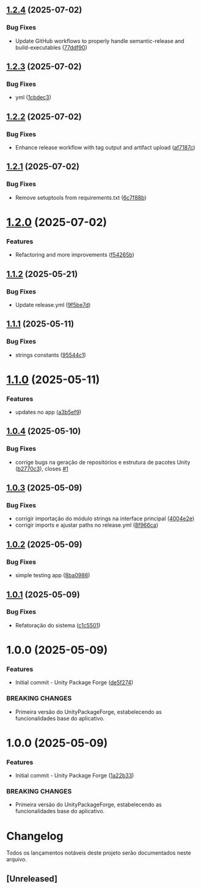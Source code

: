 ## [1.2.4](https://github.com/Natteens/UnityPackageForge/compare/v1.2.3...v1.2.4) (2025-07-02)


### Bug Fixes

* Update GitHub workflows to properly handle semantic-release and build-executables ([77ddf90](https://github.com/Natteens/UnityPackageForge/commit/77ddf90d657d12175a4a20f83fc398e0b7af839e))

## [1.2.3](https://github.com/Natteens/UnityPackageForge/compare/v1.2.2...v1.2.3) (2025-07-02)


### Bug Fixes

* yml ([1cbdec3](https://github.com/Natteens/UnityPackageForge/commit/1cbdec3d35ba6710df00db10381f4f43b0030555))

## [1.2.2](https://github.com/Natteens/UnityPackageForge/compare/v1.2.1...v1.2.2) (2025-07-02)


### Bug Fixes

* Enhance release workflow with tag output and artifact upload ([af7187c](https://github.com/Natteens/UnityPackageForge/commit/af7187cbd4ca4cbd98bd977276149afbfe3fc993))

## [1.2.1](https://github.com/Natteens/UnityPackageForge/compare/v1.2.0...v1.2.1) (2025-07-02)


### Bug Fixes

* Remove setuptools from requirements.txt ([6c7f88b](https://github.com/Natteens/UnityPackageForge/commit/6c7f88b714b1f848ea7c8ee5714cee4c7c5f0d0f))

# [1.2.0](https://github.com/Natteens/UnityPackageForge/compare/v1.1.2...v1.2.0) (2025-07-02)


### Features

* Refactoring and more improvements ([f54265b](https://github.com/Natteens/UnityPackageForge/commit/f54265bacb843c3b39a58b6506fa15a8f3b413c8))

## [1.1.2](https://github.com/Natteens/UnityPackageForge/compare/v1.1.1...v1.1.2) (2025-05-21)


### Bug Fixes

* Update release.yml ([9f5be7d](https://github.com/Natteens/UnityPackageForge/commit/9f5be7d0f81f4ab6815a5815bf881ab3cebedb62))

## [1.1.1](https://github.com/Natteens/UnityPackageForge/compare/v1.1.0...v1.1.1) (2025-05-11)


### Bug Fixes

* strings constants ([95544c1](https://github.com/Natteens/UnityPackageForge/commit/95544c1facb42bd935af72cbc0f5cbcda9abd3f1))

# [1.1.0](https://github.com/Natteens/UnityPackageForge/compare/v1.0.6...v1.1.0) (2025-05-11)


### Features

* updates no app ([a3b5ef9](https://github.com/Natteens/UnityPackageForge/commit/a3b5ef9d6bbc64c403fc7836eecf3359df9b6a5d))

## [1.0.4](https://github.com/Natteens/UnityPackageForge/compare/v1.0.3...v1.0.4) (2025-05-10)


### Bug Fixes

* corrige bugs na geração de repositórios e estrutura de pacotes Unity ([b2770c3](https://github.com/Natteens/UnityPackageForge/commit/b2770c3c915ba7c6cfae130ceefb3d9ab134c66b)), closes [#1](https://github.com/Natteens/UnityPackageForge/issues/1)

## [1.0.3](https://github.com/Natteens/UnityPackageForge/compare/v1.0.2...v1.0.3) (2025-05-09)


### Bug Fixes

* corrigir importação do módulo strings na interface principal ([4004e2e](https://github.com/Natteens/UnityPackageForge/commit/4004e2e064022275fd30139dfc517c80289c70bf))
* corrigir imports e ajustar paths no release.yml ([8f966ca](https://github.com/Natteens/UnityPackageForge/commit/8f966ca510e56378ddffb31ced2695854827d235))

## [1.0.2](https://github.com/Natteens/UnityPackageForge/compare/v1.0.1...v1.0.2) (2025-05-09)


### Bug Fixes

*  simple testing app ([8ba0986](https://github.com/Natteens/UnityPackageForge/commit/8ba09866475ecd44b415d577e40f8c447f74f811))

## [1.0.1](https://github.com/Natteens/UnityPackageForge/compare/v1.0.0...v1.0.1) (2025-05-09)


### Bug Fixes

* Refatoração do sistema ([c1c5501](https://github.com/Natteens/UnityPackageForge/commit/c1c5501b5b7ff9df3b7bd85ca014a96a92435c8e))

# 1.0.0 (2025-05-09)


### Features

* Initial commit - Unity Package Forge ([de5f274](https://github.com/Natteens/UnityPackageForge/commit/de5f274992a875929e78949711f830aa48dbd12f))


### BREAKING CHANGES

* Primeira versão do UnityPackageForge, estabelecendo as funcionalidades base do aplicativo.

# 1.0.0 (2025-05-09)


### Features

* Initial commit - Unity Package Forge ([1a22b33](https://github.com/Natteens/UnityPackageForge/commit/1a22b33c3a52e4ca0644cd9a6bb1459c6ea92f64))


### BREAKING CHANGES

* Primeira versão do UnityPackageForge, estabelecendo as funcionalidades base do aplicativo.

# Changelog

Todos os lançamentos notáveis deste projeto serão documentados neste arquivo.

## [Unreleased]
